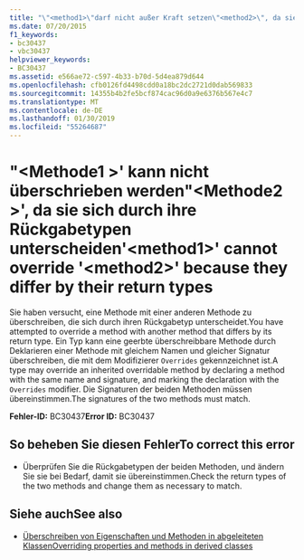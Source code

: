 ```yaml
---
title: "\"<method1>\"darf nicht außer Kraft setzen\"<method2>\", da sie sich durch ihre Rückgabetypen unterscheiden"
ms.date: 07/20/2015
f1_keywords:
- bc30437
- vbc30437
helpviewer_keywords:
- BC30437
ms.assetid: e566ae72-c597-4b33-b70d-5d4ea879d644
ms.openlocfilehash: cfb0126fd4498cdd0a18bc2dc2721d0dab569833
ms.sourcegitcommit: 14355b4b2fe5bcf874cac96d0a9e6376b567e4c7
ms.translationtype: MT
ms.contentlocale: de-DE
ms.lasthandoff: 01/30/2019
ms.locfileid: "55264687"
---
```

# <a name="method1-cannot-override-method2-because-they-differ-by-their-return-types"></a><span data-ttu-id="d031a-102">"\<Methode1 >' kann nicht überschrieben werden"\<Methode2 >', da sie sich durch ihre Rückgabetypen unterscheiden</span><span class="sxs-lookup"><span data-stu-id="d031a-102">'\<method1>' cannot override '\<method2>' because they differ by their return types</span></span>
<span data-ttu-id="d031a-103">Sie haben versucht, eine Methode mit einer anderen Methode zu überschreiben, die sich durch ihren Rückgabetyp unterscheidet.</span><span class="sxs-lookup"><span data-stu-id="d031a-103">You have attempted to override a method with another method that differs by its return type.</span></span> <span data-ttu-id="d031a-104">Ein Typ kann eine geerbte überschreibbare Methode durch Deklarieren einer Methode mit gleichem Namen und gleicher Signatur überschreiben, die mit dem Modifizierer `Overrides` gekennzeichnet ist.</span><span class="sxs-lookup"><span data-stu-id="d031a-104">A type may override an inherited overridable method by declaring a method with the same name and signature, and marking the declaration with the `Overrides` modifier.</span></span> <span data-ttu-id="d031a-105">Die Signaturen der beiden Methoden müssen übereinstimmen.</span><span class="sxs-lookup"><span data-stu-id="d031a-105">The signatures of the two methods must match.</span></span>  
  
 <span data-ttu-id="d031a-106">**Fehler-ID:** BC30437</span><span class="sxs-lookup"><span data-stu-id="d031a-106">**Error ID:** BC30437</span></span>  
  
## <a name="to-correct-this-error"></a><span data-ttu-id="d031a-107">So beheben Sie diesen Fehler</span><span class="sxs-lookup"><span data-stu-id="d031a-107">To correct this error</span></span>  
  
-   <span data-ttu-id="d031a-108">Überprüfen Sie die Rückgabetypen der beiden Methoden, und ändern Sie sie bei Bedarf, damit sie übereinstimmen.</span><span class="sxs-lookup"><span data-stu-id="d031a-108">Check the return types of the two methods and change them as necessary to match.</span></span>  
  
## <a name="see-also"></a><span data-ttu-id="d031a-109">Siehe auch</span><span class="sxs-lookup"><span data-stu-id="d031a-109">See also</span></span>
- [<span data-ttu-id="d031a-110">Überschreiben von Eigenschaften und Methoden in abgeleiteten Klassen</span><span class="sxs-lookup"><span data-stu-id="d031a-110">Overriding properties and methods in derived classes</span></span>](~/docs/visual-basic/programming-guide/language-features/objects-and-classes/inheritance-basics.md#overriding-properties-and-methods-in-derived-classes)
